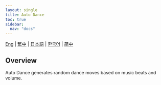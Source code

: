 ```yaml
---
layout: single
title: Auto Dance
toc: true
sidebar:
  nav: "docs"
---
```

[Eng](/dancexr/features/autodance) | [繁中](/tw/dancexr/features/autodance) | [日本語](/jp/dancexr/features/autodance) | [한국어](/kr/dancexr/features/autodance) | [简中](/zh/dancexr/features/autodance)


## Overview
Auto Dance generates random dance moves based on music beats and volume. 

